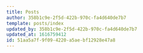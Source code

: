 ```yaml
---
title: Posts
author: 358b1c9e-2f5d-422b-970c-fa4d640de7b7
template: posts/index
updated_by: 358b1c9e-2f5d-422b-970c-fa4d640de7b7
updated_at: 1616759412
id: 51aa5a7f-9f09-4220-a5ae-bf12928e47a8
---
```

